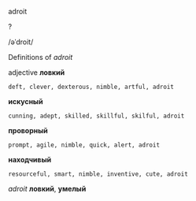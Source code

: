 adroit

?

/əˈdroit/

Definitions of _adroit_

adjective
**ловкий**

    deft, clever, dexterous, nimble, artful, adroit
**искусный**

    cunning, adept, skilled, skillful, skilful, adroit
**проворный**

    prompt, agile, nimble, quick, alert, adroit
**находчивый**

    resourceful, smart, nimble, inventive, cute, adroit

_adroit_
**ловкий**, **умелый**